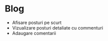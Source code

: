# Blog
- Afisare posturi pe scurt
- Vizualizare posturi detaliate cu commenturi
- Adaugare comentarii
